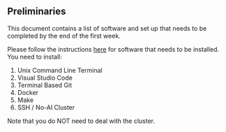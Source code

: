## Preliminaries

This document contains a list of software and set up that needs to be completed by the end of the first week.

Please follow the instructions [here](https://github.com/dsi-clinic/the-clinic/blob/main/tutorials/clinic-computer-setup.md) for software that needs to be installed. You need to install:

1. Unix Command Line Terminal
2. Visual Studio Code
3. Terminal Based Git
4. Docker
5. Make
6. SSH / No-AI Cluster

Note that you do NOT need to deal with the cluster.

